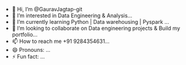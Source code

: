 - 👋 Hi, I’m @GauravJagtap-git
- 👀 I’m interested in Data Engineering & Analysis...
- 🌱 I’m currently learning Python | Data warehousing | Pyspark ...
- 💞️ I’m looking to collaborate on Data engineering projects & Build my portfolio...
- 📫 How to reach me +91 9284354631...
- 😄 Pronouns: ...
- ⚡ Fun fact: ...

<!---
GauravJagtap-git/GauravJagtap-git is a ✨ special ✨ repository because its `README.md` (this file) appears on your GitHub profile.
You can click the Preview link to take a look at your changes.
--->

